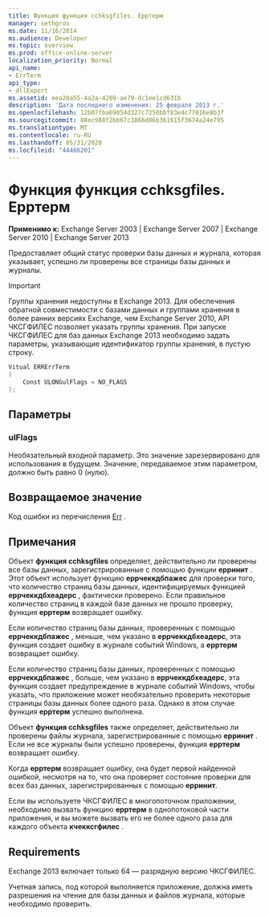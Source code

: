 ```yaml
---
title: Функция функция cchksgfiles. Ерртерм
manager: sethgros
ms.date: 11/16/2014
ms.audience: Developer
ms.topic: overview
ms.prod: office-online-server
localization_priority: Normal
api_name:
- ErrTerm
api_type:
- dllExport
ms.assetid: eea20a55-4a2a-4209-ae79-dc1ee1cd631b
description: 'Дата последнего изменения: 25 февраля 2013 г.'
ms.openlocfilehash: 12b07fba69054d327c7250bbf83e4c77016e8b3f
ms.sourcegitcommit: 88ec988f2bb67c1866d06b361615f3674a24e795
ms.translationtype: MT
ms.contentlocale: ru-RU
ms.lasthandoff: 05/31/2020
ms.locfileid: "44466201"
---
```

# <a name="cchksgfileserrterm-function"></a>Функция функция cchksgfiles. Ерртерм
  
**Применимо к:** Exchange Server 2003 | Exchange Server 2007 | Exchange Server 2010 | Exchange Server 2013
  
Предоставляет общий статус проверки базы данных и журнала, которая указывает, успешно ли проверены все страницы базы данных и журналы.
  
> [!IMPORTANT]
> Группы хранения недоступны в Exchange 2013. Для обеспечения обратной совместимости с базами данных и группами хранения в более ранних версиях Exchange, чем Exchange Server 2010, API ЧКСГФИЛЕС позволяет указать группы хранения. При запуске ЧКСГФИЛЕС для баз данных Exchange 2013 необходимо задать параметры, указывающие идентификатор группы хранения, в пустую строку. 
  
```cs
Vitual ERRErrTerm 
(
    Const ULONGulFlags = NO_FLAGS
);

```

## <a name="parameters"></a>Параметры

### <a name="ulflags"></a>ulFlags
  
Необязательный входной параметр. Это значение зарезервировано для использования в будущем. Значение, передаваемое этим параметром, должно быть равно 0 (нулю).
    
## <a name="return-value"></a>Возвращаемое значение

Код ошибки из перечисления [Err](cchksgfiles-err-enumeration.md) . 
  
## <a name="remarks"></a>Примечания

Объект **функция cchksgfiles** определяет, действительно ли проверены все базы данных, зарегистрированные с помощью функции **ерринит** . Этот объект использует функцию **еррчеккдбпажес** для проверки того, что количество страниц базы данных, идентифицируемых функцией **еррчеккдбхеадерс** , фактически проверено. Если правильное количество страниц в каждой базе данных не прошло проверку, функция **ерртерм** возвращает ошибку. 
  
Если количество страниц базы данных, проверенных с помощью **еррчеккдбпажес** , меньше, чем указано в **еррчеккдбхеадерс**, эта функция создает ошибку в журнале событий Windows, а **ерртерм** возвращает ошибку. 
  
Если количество страниц базы данных, проверенных с помощью **еррчеккдбпажес** , больше, чем указано в **еррчеккдбхеадерс**, эта функция создает предупреждение в журнале событий Windows, чтобы указать, что приложение может необязательно проверить некоторые страницы базы данных более одного раза. Однако в этом случае функция **ерртерм** успешно выполнена. 
  
Объект **функция cchksgfiles** также определяет, действительно ли проверены файлы журнала, зарегистрированные с помощью **ерринит** . Если не все журналы были успешно проверены, функция **ерртерм** возвращает ошибку. 
  
Когда **ерртерм** возвращает ошибку, она будет первой найденной ошибкой, несмотря на то, что она проверяет состояние проверки для всех баз данных, зарегистрированных с помощью **ерринит**.
  
Если вы используете ЧКСГФИЛЕС в многопоточном приложении, необходимо вызвать функцию **ерртерм** в однопотоковой части приложения, и вы можете вызвать его не более одного раза для каждого объекта **кчекксгфилес** . 
  
## <a name="requirements"></a>Requirements

Exchange 2013 включает только 64 — разрядную версию ЧКСГФИЛЕС.
  
Учетная запись, под которой выполняется приложение, должна иметь разрешения на чтение для базы данных и файлов журнала, которые необходимо проверить.
  

